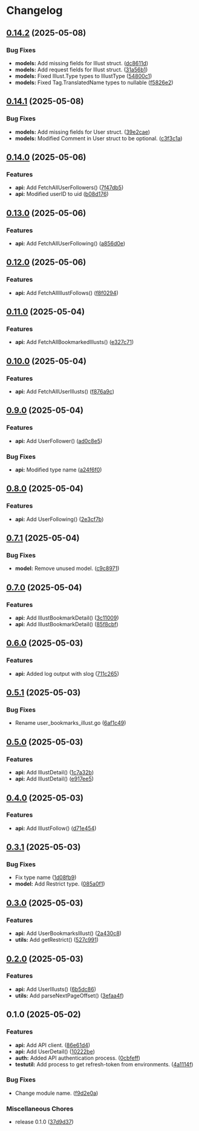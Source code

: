 # Changelog

## [0.14.2](https://github.com/ryohidaka/go-pixiv/compare/v0.14.1...v0.14.2) (2025-05-08)


### Bug Fixes

* **models:** Add missing fields for Illust struct. ([dc8611d](https://github.com/ryohidaka/go-pixiv/commit/dc8611de6c4d62009c4d67e5dcd13c9cf83e8d04))
* **models:** Add request fields for Illust struct. ([31a56b1](https://github.com/ryohidaka/go-pixiv/commit/31a56b18a0e668293f258abd56de317d0580e2ad))
* **models:** Fixed Illust.Type types to IllustType ([54800c1](https://github.com/ryohidaka/go-pixiv/commit/54800c1faaeab415c3b59ae528daf2f0590a31ff))
* **models:** Fixed Tag.TranslatedName types to nullable ([f5826e2](https://github.com/ryohidaka/go-pixiv/commit/f5826e2d8f073cbda579276d23c62d022402ac90))

## [0.14.1](https://github.com/ryohidaka/go-pixiv/compare/v0.14.0...v0.14.1) (2025-05-08)


### Bug Fixes

* **models:** Add missing fields for User struct. ([39e2cae](https://github.com/ryohidaka/go-pixiv/commit/39e2caeef018367c77ad06b952cd7e755a6c15fb))
* **models:** Modified Comment in User struct to be optional. ([c3f3c1a](https://github.com/ryohidaka/go-pixiv/commit/c3f3c1a9530a096a883a6e4b6f686eaa278e9c8c))

## [0.14.0](https://github.com/ryohidaka/go-pixiv/compare/v0.13.0...v0.14.0) (2025-05-06)


### Features

* **api:** Add FetchAllUserFollowers() ([7f47db5](https://github.com/ryohidaka/go-pixiv/commit/7f47db5077590b9749f0aa2ae602270c654d7fcb))
* **api:** Modified userID to uid ([b08d176](https://github.com/ryohidaka/go-pixiv/commit/b08d176923c9b17553506beacfe986c9ad00c81f))

## [0.13.0](https://github.com/ryohidaka/go-pixiv/compare/v0.12.0...v0.13.0) (2025-05-06)


### Features

* **api:** Add FetchAllUserFollowing() ([a856d0e](https://github.com/ryohidaka/go-pixiv/commit/a856d0effc9806d4baad192cac14da71b7a2600c))

## [0.12.0](https://github.com/ryohidaka/go-pixiv/compare/v0.11.0...v0.12.0) (2025-05-06)


### Features

* **api:** Add FetchAllIllustFollows() ([f8f0294](https://github.com/ryohidaka/go-pixiv/commit/f8f0294a0991592cbfd2e3de3407e85f6fedce98))

## [0.11.0](https://github.com/ryohidaka/go-pixiv/compare/v0.10.0...v0.11.0) (2025-05-04)


### Features

* **api:** Add FetchAllBookmarkedIllusts() ([e327c71](https://github.com/ryohidaka/go-pixiv/commit/e327c71a50f3ff88e10c55bd12aaf58a4ae4c54e))

## [0.10.0](https://github.com/ryohidaka/go-pixiv/compare/v0.9.0...v0.10.0) (2025-05-04)


### Features

* **api:** Add FetchAllUserIllusts() ([f876a9c](https://github.com/ryohidaka/go-pixiv/commit/f876a9c7062336e363b3806699a0c92fd5199cdb))

## [0.9.0](https://github.com/ryohidaka/go-pixiv/compare/v0.8.0...v0.9.0) (2025-05-04)


### Features

* **api:** Add UserFollower() ([ad0c8e5](https://github.com/ryohidaka/go-pixiv/commit/ad0c8e55d56490091820eac6be85838188216c98))


### Bug Fixes

* **api:** Modified type name ([a24f6f0](https://github.com/ryohidaka/go-pixiv/commit/a24f6f0798503fadec1f6571aa686dd5369bb967))

## [0.8.0](https://github.com/ryohidaka/go-pixiv/compare/v0.7.1...v0.8.0) (2025-05-04)


### Features

* **api:** Add UserFollowing() ([2e3cf7b](https://github.com/ryohidaka/go-pixiv/commit/2e3cf7b6eaddf2d0b948e1c9c4de1c86b433cbd2))

## [0.7.1](https://github.com/ryohidaka/go-pixiv/compare/v0.7.0...v0.7.1) (2025-05-04)


### Bug Fixes

* **model:** Remove unused model. ([c9c8971](https://github.com/ryohidaka/go-pixiv/commit/c9c897176efcdc92ab0e00e1f456a632d5863327))

## [0.7.0](https://github.com/ryohidaka/go-pixiv/compare/v0.6.0...v0.7.0) (2025-05-04)


### Features

* **api:** Add IllustBookmarkDetail() ([3c11009](https://github.com/ryohidaka/go-pixiv/commit/3c110098c7ed4b5f2ccba6967d4cab931e31c4c5))
* **api:** Add IllustBookmarkDetail() ([85f8cbf](https://github.com/ryohidaka/go-pixiv/commit/85f8cbff25b9c7939814d9a6fe3d00b176ee36d1))

## [0.6.0](https://github.com/ryohidaka/go-pixiv/compare/v0.5.1...v0.6.0) (2025-05-03)


### Features

* **api:** Added log output with slog ([711c265](https://github.com/ryohidaka/go-pixiv/commit/711c2653167382876576e12eb43c02ef458b1194))

## [0.5.1](https://github.com/ryohidaka/go-pixiv/compare/v0.5.0...v0.5.1) (2025-05-03)


### Bug Fixes

* Rename user_bookmarks_illust.go ([6af1c49](https://github.com/ryohidaka/go-pixiv/commit/6af1c4999d979e286741791ea2c9e5efc40845aa))

## [0.5.0](https://github.com/ryohidaka/go-pixiv/compare/v0.4.0...v0.5.0) (2025-05-03)


### Features

* **api:** Add IllustDetail() ([1c7a32b](https://github.com/ryohidaka/go-pixiv/commit/1c7a32b6577695f23723e3d59f95c82b75b54b0f))
* **api:** Add IllustDetail() ([e917ee5](https://github.com/ryohidaka/go-pixiv/commit/e917ee5b79fe9e3bdd101dc04a85509f66abf25f))

## [0.4.0](https://github.com/ryohidaka/go-pixiv/compare/v0.3.1...v0.4.0) (2025-05-03)


### Features

* **api:** Add IllustFollow() ([d71e454](https://github.com/ryohidaka/go-pixiv/commit/d71e454a5b343897eaca9e27747efd30f3f0e393))

## [0.3.1](https://github.com/ryohidaka/go-pixiv/compare/v0.3.0...v0.3.1) (2025-05-03)


### Bug Fixes

* Fix type name ([1d08fb9](https://github.com/ryohidaka/go-pixiv/commit/1d08fb920707f1e8ced7be53c64edef41b426f93))
* **model:** Add Restrict type. ([085a0f1](https://github.com/ryohidaka/go-pixiv/commit/085a0f138e0915dac5c498eb7b6b44128c4b0ef5))

## [0.3.0](https://github.com/ryohidaka/go-pixiv/compare/v0.2.0...v0.3.0) (2025-05-03)


### Features

* **api:** Add UserBookmarksIllust() ([2a430c8](https://github.com/ryohidaka/go-pixiv/commit/2a430c8dbe1a51e2c8c1cac1b3f9aa136a180366))
* **utils:** Add getRestrict() ([527c991](https://github.com/ryohidaka/go-pixiv/commit/527c9913c2a53a49252cce1b99f100cc20ceb8b9))

## [0.2.0](https://github.com/ryohidaka/go-pixiv/compare/v0.1.0...v0.2.0) (2025-05-03)


### Features

* **api:** Add UserIllusts() ([6b5dc86](https://github.com/ryohidaka/go-pixiv/commit/6b5dc869ad06ebd9dfe4c194deb4a4ca02b0ccdb))
* **utils:** Add parseNextPageOffset() ([3efaa4f](https://github.com/ryohidaka/go-pixiv/commit/3efaa4f1d212fc9d8da6b431e738014c2ab09865))

## 0.1.0 (2025-05-02)


### Features

* **api:** Add API client. ([86e61d4](https://github.com/ryohidaka/go-pixiv/commit/86e61d4d4afae8f38f24eebff0949dbcb40e635a))
* **api:** Add UserDetail() ([10222be](https://github.com/ryohidaka/go-pixiv/commit/10222bea2036709e32ff80dc43879b2c72b7088b))
* **auth:** Added API authentication process. ([0cbfeff](https://github.com/ryohidaka/go-pixiv/commit/0cbfeff8003a7da57815b038b2ee202a61894074))
* **testutil:** Add process to get refresh-token from environments. ([4a1114f](https://github.com/ryohidaka/go-pixiv/commit/4a1114f9bd56fbd148333a103473c6d6d258c672))


### Bug Fixes

* Change module name. ([f9d2e0a](https://github.com/ryohidaka/go-pixiv/commit/f9d2e0a88015fa19b8eafe7063879c0c1a536516))


### Miscellaneous Chores

* release 0.1.0 ([37d9d37](https://github.com/ryohidaka/go-pixiv/commit/37d9d37ee3a2d9390c931d3e96e22362f241df34))

